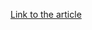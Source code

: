 [Link to the article](https://bleepingcomputer.com/news/security/new-arena-crysis-ransomware-variant-released)
